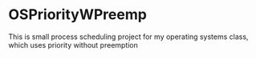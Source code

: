 # OSPriorityWPreemp
This is small process scheduling project for my operating systems class, which uses priority without preemption
